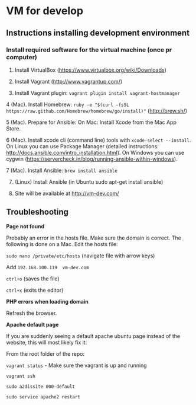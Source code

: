 VM for develop
==============

## Instructions installing development environment

### Install required software for the virtual machine (once pr computer)
1. Install VirtualBox (<https://www.virtualbox.org/wiki/Downloads>)

2. Install Vagrant (<http://www.vagrantup.com/>)

3. Install Vagrant plugin: ```vagrant plugin install vagrant-hostmanager```

4 (Mac). Install Homebrew: ```ruby -e "$(curl -fsSL https://raw.github.com/Homebrew/homebrew/go/install)"``` (<http://brew.sh/>)

5 (Mac). Prepare for Ansible: On Mac: Install Xcode from the Mac App Store.

6 (Mac). Install xcode cli (command line) tools with ```xcode-select --install```. On Linux you can use Package Manager (detailed instructions: http://docs.ansible.com/intro_installation.html). On Windows you can use cygwin (https://servercheck.in/blog/running-ansible-within-windows).

7 (Mac). Install Ansible: ```brew install ansible```

7. (Linux) Install Ansible (in Ubuntu sudo apt-get install ansible)

8. Site will be available at http://vm-dev.com/
## Troubleshooting

**Page not found**

Probably an error in the hosts file. Make sure the domain is correct. The following is done on a Mac. Edit the hosts file:

```sudo nano /private/etc/hosts``` (navigate file with arrow keys)

Add ```192.168.100.119	vm-dev.com```

```ctrl+o``` (saves the file)

```ctrl+x``` (exits the editor)

**PHP errors when loading domain**

Refresh the browser.

**Apache default page**

If you are suddenly seeing a default apache ubuntu page instead of the website, this will most likely fix it:

From the root folder of the repo:

```vagrant status``` - Make sure the vagrant is up and running

```vagrant ssh```

```sudo a2dissite 000-default```

```sudo service apache2 restart```

